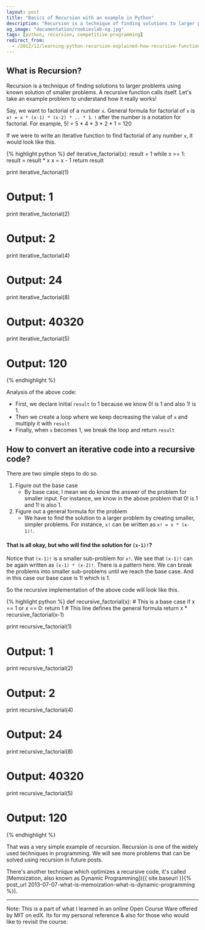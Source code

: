 ```yaml
---
layout: post
title: "Basics of Recursion with an example in Python"
description: "Recursion is a technique of finding solutions to larger problems using known solution of smaller problems. For me atleast, it was hard to get the understanding of recursion. In this post we see an iterative and recursive version of one problem in programming."
og_image: "documentation/rookieslab-og.jpg"
tags: [python, recursion, competitive-programming]
redirect_from:
  - /2012/12/learning-python-recursion-explained-how-recursive-functions-work.html
---
```


## What is Recursion?

Recursion is a technique of finding solutions to larger problems using known solution of smaller problems. A recursive function calls itself. Let's take an example problem to understand how it really works!

Say, we want to factorial of a number `x`. General formula for factorial of `x` is `x! = x * (x-1) * (x-2) * .. * 1`. `!` after the number is a notation for factorial. For example, 5! = 5 * 4 * 3 * 2 * 1 = 120

If we were to write an iterative function to find factorial of any number `x`, it would look like this.

{% highlight python %}
def iterative_factorial(x):
    result = 1
    while x >= 1:
        result = result * x
        x = x - 1
    return result

print iterative_factorial(1)
# Output: 1
print iterative_factorial(2)
# Output: 2
print iterative_factorial(4)
# Output: 24
print iterative_factorial(8)
# Output: 40320
print iterative_factorial(5)
# Output: 120
{% endhighlight %}

Analysis of the above code:

 - First, we declare initial `result` to 1 because we know 0! is 1 and also 1! is 1.
 - Then we create a loop where we keep decreasing the value of `x` and multiply it with `result`
 - Finally, when `x` becomes 1, we break the loop and return `result`

## How to convert an iterative code into a recursive code?

There are two simple steps to do so.

 1. Figure out the base case
    - By base case, I mean we do know the answer of the problem for smaller input. For instance, we know in the above problem that 0! is 1 and 1! is also 1.
 2. Figure out a general formula for the problem
    - We have to find the solution to a larger problem by creating smaller, simpler problems. For instance, `x!` can be written as `x! = x * (x-1)!`.

#### That is all okay, but who will find the solution for `(x-1)!`?
Notice that `(x-1)!` is a smaller sub-problem for `x!`. We see that `(x-1)!` can be again written as `(x-1) * (x-2)!`. There is a pattern here. We can break the problems into smaller sub-problems until we reach the base case. And in this case our base case is 1! which is 1.

So the recursive implementation of the above code will look like this.

{% highlight python %}
def recursive_factorial(x):
    # This is a base case
    if x == 1 or x == 0:
        return 1
    # This line defines the general formula
    return x * recursive_factorial(x-1)

print recursive_factorial(1)
# Output: 1
print recursive_factorial(2)
# Output: 2
print recursive_factorial(4)
# Output: 24
print recursive_factorial(8)
# Output: 40320
print recursive_factorial(5)
# Output: 120
{% endhighlight %}

That was a very simple example of recursion. Recursion is one of the widely used techniques in programming. We will see more problems that can be solved using recursion in future posts.

There's another technique which optimizes a recursive code, it's called [Memoization, also known as Dynamic Programming]({{ site.baseurl }}{% post_url 2013-07-07-what-is-memoization-what-is-dynamic-programming %}).

---

Note:
This is a part of what I learned in an online Open Course Ware offered by MIT on edX.
Its for my personal reference & also for those who would like to revisit the course.
